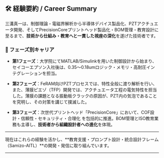## 🛠️ 経験要約 / Career Summary

三溝真一は、制御理論・電磁界解析から半導体デバイス製品化、PZTアクチュエータ開発、そしてPrecisionCoreプリントヘッド製品化・BOM管理・教育設計に至るまで、**技術から仕組み・教育へと一貫した視座の深化**を遂げた技術者です。

### 📘 フェーズ別キャリア

- **第1フェーズ**：大学院にてMATLAB/Simulinkを用いた制御設計から始まり、セイコーエプソン入社後は、0.35〜0.18umロジック・メモリ・高耐圧インテグレーションを担当。

- **第2フェーズ**：FeRAM向けPZTプロセスでは、特性全般に渡り解析を行い、また、薄膜ピエゾ（TFP）開発では、アクチュエータ工程の電気特性を担当した。薄膜の課題となる振動板クラックの原因が、PZT内の気泡であることを究明し、その対策を講じて撲滅した。

- **第3フェーズ**：次世代プリントヘッド「PrecisionCore」において、COF設計・信頼性・セキュリティ・合理化
  を包括的に推進。BOM管理とISO教育業務も主導し、**技術者から組織設計者への進化**を体現。

---

現在はこれらの経験を活かし、**教育支援・プロンプト設計・統合設計フレーム（Samizo-AITL）**の開発・発信に取り組んでいます。

---
